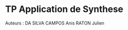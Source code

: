 TP Application de Synthese
============================
Auteurs :
	DA SILVA CAMPOS Anis
	RATON Julien